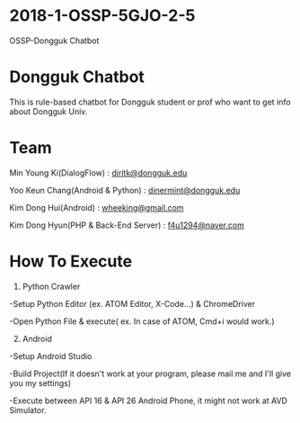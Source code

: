 # 2018-1-OSSP-5GJO-2-5

OSSP-Dongguk Chatbot

# Dongguk Chatbot

This is rule-based chatbot for Dongguk student or prof who want to get info about Dongguk Univ.

# Team

Min Young Ki(DialogFlow) : djrjtk@dongguk.edu

Yoo Keun Chang(Android & Python) : dinermint@dongguk.edu

Kim Dong Hui(Android) : wheeking@gmail.com

Kim Dong Hyun(PHP & Back-End Server) : f4u1294@naver.com

# How To Execute

1. Python Crawler

-Setup Python Editor (ex. ATOM Editor, X-Code...) & ChromeDriver

-Open Python File & execute( ex. In case of ATOM, Cmd+i would work.)

2. Android

-Setup Android Studio

-Build Project(If it doesn't work at your program, please mail me and I'll give you my settings)

-Execute between API 16 & API 26 Android Phone, it might not work at AVD Simulator.


